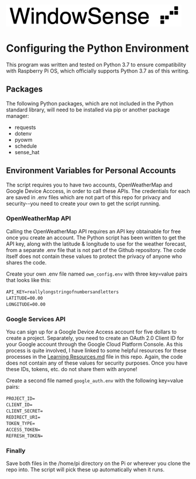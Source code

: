 ![Logo](Media/WindowSense_logo_480.jpeg)

# Configuring the Python Environment

This program was written and tested on Python 3.7 to ensure compatibility with 
Raspberry Pi OS, which officially supports Python 3.7 as of this writing.

## Packages

The following Python packages, which are not included in the Python standard 
library, will need to be installed via pip or another package manager:
- requests  
- dotenv  
- pyowm  
- schedule
- sense_hat


## Environment Variables for Personal Accounts
The script requires you to have two accounts, OpenWeatherMap and Google Device Acccess, in order to call these APIs.  The credentials for each are saved in .env files which are not part of this repo for privacy and security--you need to create your own to get the script running. 

### OpenWeatherMap API
Calling the OpenWeatherMap API requires an API key obtainable for free once you create an account. 
The Python script has been written to get the API key, along with the latitude & longitude 
to use for the weather forecast, from a separate .env file that is not part of the Github repository. 
The code itself does not contain these values to protect the privacy of anyone who shares the code.  

Create your own .env file named `owm_config.env` with three key=value pairs that looks like this:

`API_KEY=reallylongstringofnumbersandletters`  
`LATITUDE=00.00`  
`LONGITUDE=00.00`


### Google Services API

You can sign up for a Google Device Access account for five dollars to create a project. 
Separately, you need to create an OAuth 2.0 Client ID for your Google account through the Google Cloud Platform Console. 
As this process is quite involved, I have linked to some helpful resources for these processes in the [Learning Resources.md](Learning_Resources.md) file in this repo. 
Again, the code does not contain any of these values for security purposes.  Once you have these IDs, tokens, etc. do not share them with anyone!  


Create a second file named `google_auth.env` with the following key=value pairs:


`PROJECT_ID=`  
`CLIENT_ID=`  
`CLIENT_SECRET=`  
`REDIRECT_URI=`  
`TOKEN_TYPE=`  
`ACCESS_TOKEN=`  
`REFRESH_TOKEN=`


### Finally 
Save both files in the /home/pi directory on the Pi or wherever you clone the repo into.  The script will pick these up automatically when it runs.